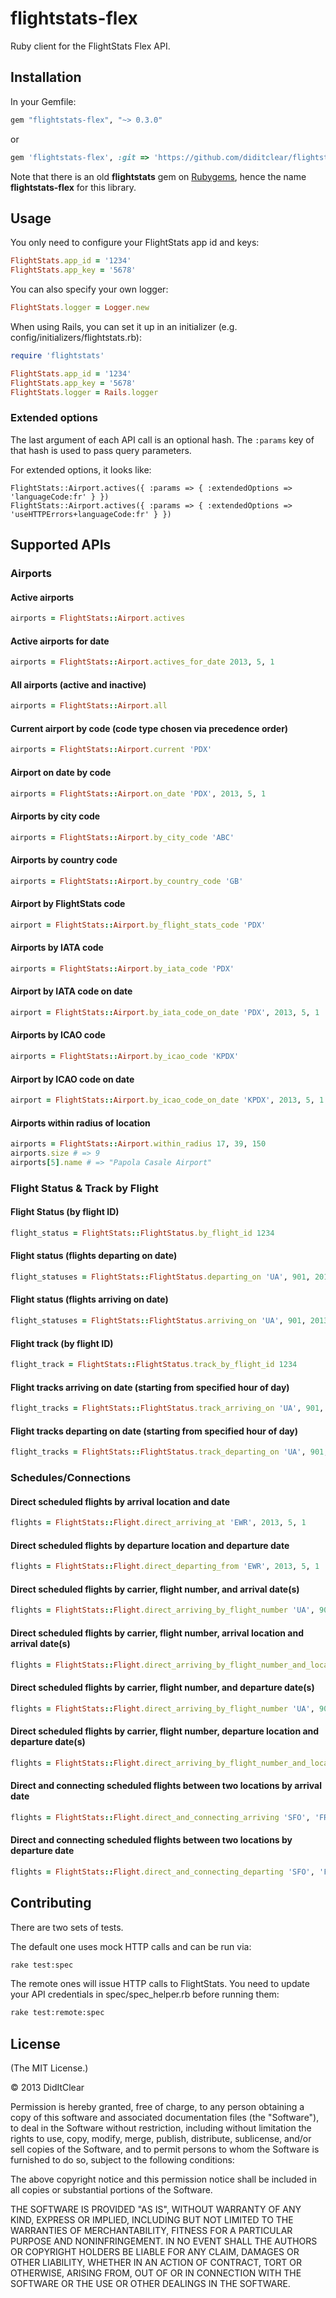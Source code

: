 flightstats-flex
================

Ruby client for the FlightStats Flex API.

## Installation

In your Gemfile:

```ruby
gem "flightstats-flex", "~> 0.3.0"
```

or

```ruby
gem 'flightstats-flex', :git => 'https://github.com/diditclear/flightstats-client-ruby'
```

Note that there is an old **flightstats** gem on [Rubygems](http://rubygems.org/gems/flightstats), hence the name **flightstats-flex** for this library.

## Usage

You only need to configure your FlightStats app id and keys:

```ruby
FlightStats.app_id = '1234'
FlightStats.app_key = '5678'
```

You can also specify your own logger:

```ruby
FlightStats.logger = Logger.new
```

When using Rails, you can set it up in an initializer (e.g. config/initializers/flightstats.rb):

```ruby
require 'flightstats'

FlightStats.app_id = '1234'
FlightStats.app_key = '5678'
FlightStats.logger = Rails.logger
```

### Extended options

The last argument of each API call is an optional hash. The `:params` key of that hash is used to pass query parameters.

For extended options, it looks like:

```
FlightStats::Airport.actives({ :params => { :extendedOptions => 'languageCode:fr' } })
FlightStats::Airport.actives({ :params => { :extendedOptions => 'useHTTPErrors+languageCode:fr' } })
```

## Supported APIs

### Airports

#### Active airports

```ruby
airports = FlightStats::Airport.actives
```

#### Active airports for date

```ruby
airports = FlightStats::Airport.actives_for_date 2013, 5, 1
```

#### All airports (active and inactive)

```ruby
airports = FlightStats::Airport.all
```

#### Current airport by code (code type chosen via precedence order)

```ruby
airports = FlightStats::Airport.current 'PDX'
```

#### Airport on date by code

```ruby
airports = FlightStats::Airport.on_date 'PDX', 2013, 5, 1
```

#### Airports by city code

```ruby
airports = FlightStats::Airport.by_city_code 'ABC'
```

#### Airports by country code

```ruby
airports = FlightStats::Airport.by_country_code 'GB'
```

#### Airport by FlightStats code

```ruby
airport = FlightStats::Airport.by_flight_stats_code 'PDX'
```

#### Airports by IATA code

```ruby
airports = FlightStats::Airport.by_iata_code 'PDX'
```

#### Airport by IATA code on date

```ruby
airport = FlightStats::Airport.by_iata_code_on_date 'PDX', 2013, 5, 1
```

#### Airports by ICAO code

```ruby
airports = FlightStats::Airport.by_icao_code 'KPDX'
```

#### Airport by ICAO code on date

```ruby
airport = FlightStats::Airport.by_icao_code_on_date 'KPDX', 2013, 5, 1
```

#### Airports within radius of location

```ruby
airports = FlightStats::Airport.within_radius 17, 39, 150
airports.size # => 9
airports[5].name # => "Papola Casale Airport"
```

### Flight Status & Track by Flight

#### Flight Status (by flight ID)

```ruby
flight_status = FlightStats::FlightStatus.by_flight_id 1234
```

#### Flight status (flights departing on date)

```ruby
flight_statuses = FlightStats::FlightStatus.departing_on 'UA', 901, 2013, 5, 1
```

#### Flight status (flights arriving on date)

```ruby
flight_statuses = FlightStats::FlightStatus.arriving_on 'UA', 901, 2013, 5, 1
```

#### Flight track (by flight ID)

```ruby
flight_track = FlightStats::FlightStatus.track_by_flight_id 1234
```

#### Flight tracks arriving on date (starting from specified hour of day)

```ruby
flight_tracks = FlightStats::FlightStatus.track_arriving_on 'UA', 901, 2013, 5, 1
```

#### Flight tracks departing on date (starting from specified hour of day)

```ruby
flight_tracks = FlightStats::FlightStatus.track_departing_on 'UA', 901, 2013, 5, 1
```


### Schedules/Connections

#### Direct scheduled flights by arrival location and date

```ruby
flights = FlightStats::Flight.direct_arriving_at 'EWR', 2013, 5, 1
```

#### Direct scheduled flights by departure location and departure date

```ruby
flights = FlightStats::Flight.direct_departing_from 'EWR', 2013, 5, 1
```

#### Direct scheduled flights by carrier, flight number, and arrival date(s)

```ruby
flights = FlightStats::Flight.direct_arriving_by_flight_number 'UA', 901, 2013, 5, 1
```

#### Direct scheduled flights by carrier, flight number, arrival location and arrival date(s)

```ruby
flights = FlightStats::Flight.direct_arriving_by_flight_number_and_location 'UA', 901, 'FRA', 2013, 5, 1
```

#### Direct scheduled flights by carrier, flight number, and departure date(s)

```ruby
flights = FlightStats::Flight.direct_arriving_by_flight_number 'UA', 901, 2013, 5, 1
```

#### Direct scheduled flights by carrier, flight number, departure location and departure date(s)

```ruby
flights = FlightStats::Flight.direct_arriving_by_flight_number_and_location 'UA', 901, 'FRA', 2013, 5, 1
```

####  Direct and connecting scheduled flights between two locations by arrival date

```ruby
flights = FlightStats::Flight.direct_and_connecting_arriving 'SFO', 'FRA', 2013, 5, 1
```

####  Direct and connecting scheduled flights between two locations by departure date

```ruby
flights = FlightStats::Flight.direct_and_connecting_departing 'SFO', 'FRA', 2013, 5, 1
```


## Contributing

There are two sets of tests.

The default one uses mock HTTP calls and can be run via:
```bash
rake test:spec
```

The remote ones will issue HTTP calls to FlightStats. You need to update your API credentials in spec/spec_helper.rb before running them:

```bash
rake test:remote:spec
```

## License

(The MIT License.)

© 2013 DidItClear

Permission is hereby granted, free of charge, to any person obtaining a copy
of this software and associated documentation files (the "Software"), to deal
in the Software without restriction, including without limitation the rights
to use, copy, modify, merge, publish, distribute, sublicense, and/or sell
copies of the Software, and to permit persons to whom the Software is
furnished to do so, subject to the following conditions:

The above copyright notice and this permission notice shall be included in all
copies or substantial portions of the Software.

THE SOFTWARE IS PROVIDED "AS IS", WITHOUT WARRANTY OF ANY KIND, EXPRESS OR
IMPLIED, INCLUDING BUT NOT LIMITED TO THE WARRANTIES OF MERCHANTABILITY,
FITNESS FOR A PARTICULAR PURPOSE AND NONINFRINGEMENT. IN NO EVENT SHALL THE
AUTHORS OR COPYRIGHT HOLDERS BE LIABLE FOR ANY CLAIM, DAMAGES OR OTHER
LIABILITY, WHETHER IN AN ACTION OF CONTRACT, TORT OR OTHERWISE, ARISING FROM,
OUT OF OR IN CONNECTION WITH THE SOFTWARE OR THE USE OR OTHER DEALINGS IN THE
SOFTWARE.
